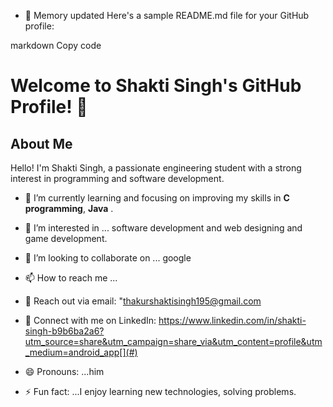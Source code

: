 - 👋 
Memory updated
Here's a sample README.md file for your GitHub profile:

markdown
Copy code
# Welcome to Shakti Singh's GitHub Profile! 👋

## About Me

Hello! I'm Shakti Singh, a passionate engineering student with a strong interest in programming and software development.
- 🌱 I’m currently learning and focusing on improving my skills in **C programming**, **Java** .
- 👀 I’m interested in ... software development and web designing and game development.
- 💞️ I’m looking to collaborate on ... google
- 📫 How to reach me ...
-  📧 Reach out via email: "thakurshaktisingh195@gmail.com
- 💬 Connect with me on LinkedIn: https://www.linkedin.com/in/shakti-singh-b9b6ba2a6?utm_source=share&utm_campaign=share_via&utm_content=profile&utm_medium=android_app[](#)

- 😄 Pronouns: ...him
- ⚡ Fun fact: ...I enjoy learning new technologies, solving problems.

<!---
Shakti-195/Shakti-195 is a ✨ special ✨ repository because its `README.md` (this file) appears on your GitHub profile.
You can click the Preview link to take a look at your changes.
--->
